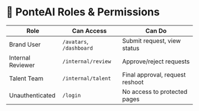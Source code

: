 # 👤 PonteAI Roles & Permissions

| Role              | Can Access               | Can Do                          |
| ----------------- | ------------------------ | ------------------------------- |
| Brand User        | `/avatars`, `/dashboard` | Submit request, view status     |
| Internal Reviewer | `/internal/review`       | Approve/reject requests         |
| Talent Team       | `/internal/talent`       | Final approval, request reshoot |
| Unauthenticated   | `/login`                 | No access to protected pages    |
